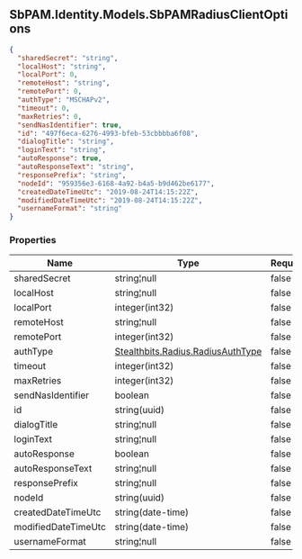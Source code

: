 
<h2 id="tocS_SbPAM.Identity.Models.SbPAMRadiusClientOptions">SbPAM.Identity.Models.SbPAMRadiusClientOptions</h2>

<a id="schemasbpam.identity.models.sbpamradiusclientoptions"></a>
<a id="schema_SbPAM.Identity.Models.SbPAMRadiusClientOptions"></a>
<a id="tocSsbpam.identity.models.sbpamradiusclientoptions"></a>
<a id="tocssbpam.identity.models.sbpamradiusclientoptions"></a>

```json
{
  "sharedSecret": "string",
  "localHost": "string",
  "localPort": 0,
  "remoteHost": "string",
  "remotePort": 0,
  "authType": "MSCHAPv2",
  "timeout": 0,
  "maxRetries": 0,
  "sendNasIdentifier": true,
  "id": "497f6eca-6276-4993-bfeb-53cbbbba6f08",
  "dialogTitle": "string",
  "loginText": "string",
  "autoResponse": true,
  "autoResponseText": "string",
  "responsePrefix": "string",
  "nodeId": "959356e3-6168-4a92-b4a5-b9d462be6177",
  "createdDateTimeUtc": "2019-08-24T14:15:22Z",
  "modifiedDateTimeUtc": "2019-08-24T14:15:22Z",
  "usernameFormat": "string"
}

```

### Properties

|Name|Type|Required|Restrictions|Description|
|---|---|---|---|---|
|sharedSecret|string¦null|false|none|none|
|localHost|string¦null|false|none|none|
|localPort|integer(int32)|false|none|none|
|remoteHost|string¦null|false|none|none|
|remotePort|integer(int32)|false|none|none|
|authType|[Stealthbits.Radius.RadiusAuthType](#schemastealthbits.radius.radiusauthtype)|false|none|none|
|timeout|integer(int32)|false|none|none|
|maxRetries|integer(int32)|false|none|none|
|sendNasIdentifier|boolean|false|none|none|
|id|string(uuid)|false|none|none|
|dialogTitle|string¦null|false|none|none|
|loginText|string¦null|false|none|none|
|autoResponse|boolean|false|none|none|
|autoResponseText|string¦null|false|none|none|
|responsePrefix|string¦null|false|none|none|
|nodeId|string(uuid)|false|none|none|
|createdDateTimeUtc|string(date-time)|false|none|none|
|modifiedDateTimeUtc|string(date-time)|false|none|none|
|usernameFormat|string¦null|false|none|none|


